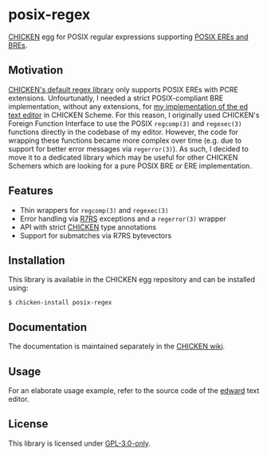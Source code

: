 # posix-regex

[CHICKEN][chicken web] egg for POSIX regular expressions supporting [POSIX EREs and BREs][opengroup regex].

## Motivation

[CHICKEN's default regex library][chicken irregex] only supports POSIX EREs with PCRE extensions.
Unfourtunatly, I needed a strict POSIX-compliant BRE implementation, without any extensions, for [my implementation of the ed text editor][edward github] in CHICKEN Scheme.
For this reason, I originally used CHICKEN's Foreign Function Interface to use the POSIX `regcomp(3)` and `regexec(3)` functions directly in the codebase of my editor.
However, the code for wrapping these functions became more complex over time (e.g. due to support for better error messages via `regerror(3)`).
As such, I decided to move it to a dedicated library which may be useful for other CHICKEN Schemers which are looking for a pure POSIX BRE or ERE implementation.

## Features

* Thin wrappers for `regcomp(3)` and `regexec(3)`
* Error handling via [R7RS][r7rs] exceptions and a `regerror(3)` wrapper
* API with strict [CHICKEN][chicken types] type annotations
* Support for submatches via R7RS bytevectors

## Installation

This library is available in the CHICKEN egg repository and can be installed using:

	$ chicken-install posix-regex

## Documentation

The documentation is maintained separately in the [CHICKEN wiki][chicken posix-regex].

## Usage

For an elaborate usage example, refer to the source code of the [edward][edward github] text editor.

## License

This library is licensed under [GPL-3.0-only][spdx gpl-3.0-only].

[chicken web]: https://call-cc.org
[opengroup regex]: https://pubs.opengroup.org/onlinepubs/009695399/basedefs/xbd_chap09.html
[chicken irregex]: https://wiki.call-cc.org/man/5/Module%20(chicken%20irregex)
[edward github]: https://github.com/nmeum/edward
[r7rs]: https://small.r7rs.org/
[chicken types]: https://wiki.call-cc.org/man/5/Types
[chicken posix-regex]: https://wiki.call-cc.org/eggref/5/posix-regex
[spdx gpl-3.0-only]: https://spdx.org/licenses/GPL-3.0-only.html
